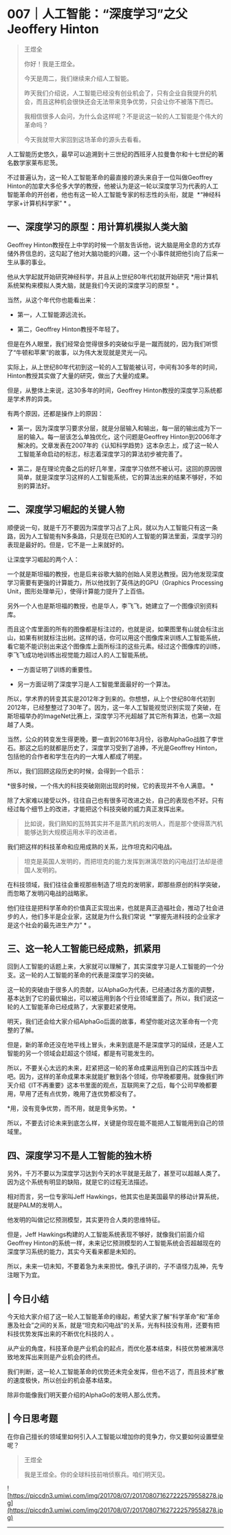 # 007｜人工智能：“深度学习”之父Jeoffery Hinton

> 王煜全
> 
> 你好！我是王煜全。
> 
> 今天是周二，我们继续来介绍人工智能。
> 
> 昨天我们介绍说，人工智能已经没有创业机会了，只有企业自我提升的机会，而且这种机会很快还会无法带来竞争优势，只会让你不被落下而已。
> 
> 我相信很多人会问，为什么会这样呢？不是说这一轮的人工智能是个伟大的革命吗？
> 
> 今天我就带大家回到这场革命的源头去看看。

人工智能历史悠久，最早可以追溯到十三世纪的西班牙人拉曼鲁尔和十七世纪的著名数学家莱布尼茨。

不过普遍认为，这一轮人工智能革命的最直接的源头来自于一位叫做Geoffrey Hinton的加拿大多伦多大学的教授，他被认为是这一轮以深度学习为代表的人工智能革命的开创者，他也有这一轮人工智能专家的标志性的头衔，就是  *“神经科学家+计算机科学家” * 。

## 一、深度学习的原型：用计算机模拟人类大脑

Geoffrey Hinton教授在上中学的时候一个朋友告诉他，说大脑是用全息的方式存储外界信息的，这勾起了他对大脑功能的兴趣，这一个小事件就把他引向了后来一生从事的事业。

他从大学起就开始研究神经科学，并且从上世纪80年代初就开始研究 *用计算机系统架构来模拟人类大脑，就是我们今天说的深度学习的原型 * 。

当然，从这个年代你也能看出来：

* 第一，人工智能源远流长。

* 第二，Geoffrey Hinton教授不年轻了。

但是在外人眼里，我们经常会觉得很多的突破似乎是一蹴而就的，因为我们听惯了“牛顿和苹果”的故事，以为伟大发现就是灵光一闪。

实际上，从上世纪80年代初到这一轮的人工智能被认可，中间有30多年的时间，Hinton教授其实做了大量的研究，做出了大量的成果。

但是，从整体上来说，这30多年的时间，Geoffrey Hinton教授的深度学习系统都是学术界的异类。

有两个原因，还都是操作上的原因：

* 第一，因为深度学习要求分层，就是分层输入和输出，每一层的输出成为下一层的输入。每一层该怎么单独优化，这个问题是Geoffrey Hinton到2006年才解决的。文章发表在2007年的《认知科学趋势》这本杂志上，成了这一轮人工智能革命启动的标志，标志着深度学习的算法初步被完善了。

* 第二，是在理论完备之后的好几年里，深度学习依然不被认可。这回的原因很简单，就是深度学习这样的人工智能系统，它的算法出来的结果不够好，不如别的算法好。

## 二、深度学习崛起的关键人物

顺便说一句，就是千万不要因为深度学习占了上风，就以为人工智能只有这一条路，因为人工智能有N多条路，只是现在已知的人工智能的算法里面，深度学习的表现是最好的。但是，它不是一上来就好的。

让深度学习崛起的两个人：

一个就是斯坦福的教授，也是后来谷歌大脑的创始人吴恩达教授。因为他发现深度学习需要有更强的计算能力，所以他找到了英伟达的GPU（Graphics Processing Unit，图形处理单元），使得计算能力提升了上百倍。

另外一个人也是斯坦福的教授，也是华人，李飞飞，她建立了一个图像识别资料库。

而且这个库里面的所有的图像都是标注过的，也就是说，如果图里有山就会标注出山，如果有树就标注出树。这样的话，你可以用这个图像库来训练人工智能系统，看它能不能识别出来这个图像库上面所标注的这些元素。经过这个图像库的训练，李飞飞成功地训练出视觉能力超过人的人工智能系统。

* 一方面证明了训练的重要性。

* 另一方面证明了深度学习是人工智能里面最好的一个算法。

所以，学术界的转变其实是2012年才到来的。你想想，从上个世纪80年代初到2012年，已经整整过了30年了。因为，这一年人工智能视觉识别实现了突破，在斯坦福举办的ImageNet比赛上，深度学习不光超越了其它所有算法，也第一次超越了人类。

当然，公众的转变发生得更晚，要一直到2016年3月份，谷歌AlphaGo战胜了李世石。那这之后的就都是历史了，深度学习受到了追捧，不光是Geoffrey Hinton，包括他的合作者和学生在内的一大堆人都成了明星。

所以，我们回顾这段历史的时候，会得到一个启示：

 *很多时候，一个伟大的科技突破刚刚出现的时候，它的表现并不令人满意。 *

除了大家难以接受以外，往往自己也有很多可改进之处，自己的表现也不好。只有经过每个细节上的改进，才能把这个科技突破的威力真正发挥出来。

> 比如说，我们熟知的瓦特其实并不是蒸汽机的发明人，而是那个使得蒸汽机能够达到大规模运用水平的改进者。

我们把这样的科技革命和应用成熟的关系，比作坦克和闪电战。

> 坦克是英国人发明的，而把坦克的能力发挥到淋漓尽致的闪电战打法却是德国人发明的。

在科技领域，我们往往会重视那些制造了坦克的发明家，即那些原创的科学突破，而忽略了发明闪电战的战略家。

他们往往是把科学革命的价值真正实现出来，也就是真正造福社会，推动了社会进步的人，他们多半是企业家，这就是为什么我们常说  *“掌握先进科技的企业家才是这个社会的最先进生产力” * 。

## 三、这一轮人工智能已经成熟，抓紧用

回到人工智能的话题上来，大家就可以理解了，其实深度学习是人工智能的一个分支。这一轮的人工智能的革命的代表是深度学习的突破。

这一轮的突破由于很多人的贡献，以AlphaGo为代表，已经通过各方面的调整，基本达到了它的最优输出，可以被运用到各个行业领域里面了。所以，我们说这一轮的人工智能革命已经成熟了，大家要赶紧使用。

明天，我们还会给大家介绍AlphaGo后面的故事，希望你能对这次革命有一个完整的了解。

但是，新的革命还没在地平线上冒头，未来到底是不是深度学习的延续，还是人工智能的另一个领域会赶超这个领域，都是有可能发生的。

所以，不要关心太远的未来，赶紧把这一轮的革命成果运用到自己的实践当中去吧。因为，这样的革命成果本来就能扩散到各个领域，你早晚都要用。就像我们昨天介绍《IT不再重要》这本书里面的观点，互联网来了之后，每个公司早晚都要用，早用了还有点优势，晚用了连优势都没有了。

 *用，没有竞争优势，而不用，就是竞争劣势。 *

所以，不要去讨论未来到底怎么样，关键是你现在能不能把人工智能用到自己的领域里。

## 四、深度学习不是人工智能的独木桥

另外，千万不要以为深度学习达到今天的水平就是无敌了，甚至可以超越人类了。因为这个系统有明显的缺陷，就是它的过程无法描述。

相对而言，另一位专家叫Jeff Hawkings，他其实也是美国最早的移动计算系统，就是PALM的发明人。

他发明的叫做记忆预测模型，其实更符合人类的思维特征。

但是，Jeff Hawkings构建的人工智能系统表现不够好，就像我们前面介绍Geoffrey Hinton的系统一样，未来记忆预测模型的人工智能系统会否超越现在的深度学习系统的能力，其实今天看来都是未知的。

所以，未来一切未知，不要着急为未来担忧。像孔子讲的，子不语怪力乱神，先专注眼下为宜。

## | 今日小结

今天给大家介绍了这一轮人工智能革命的缘起，希望大家了解“科学革命”和”革命惠及社会”之间的关系，就是“坦克和闪电战”的关系，光有科技没有用，还要有把科技优势发挥出来的不断优化科技的人 。

从产业的角度，科技革命是产业机会的起点，而优化基本结束，科技优势被淋漓尽致地发挥出来则是产业机会的终点。

我们判断，这一轮人工智能革命的优势还未完全发挥，但也不远了，而且技术扩散的速度极快，所以创业的机会基本结束。

除非你能像我们明天要介绍的AlphaGo的发明人那么优秀。

## | 今日思考题

在你自己擅长的领域里如何引入人工智能以增加你的竞争力，你又要如何设置壁垒呢？

> 王煜全
> 
> 我是王煜全。你的全球科技前哨侦察兵。咱们明天见。

![https://piccdn3.umiwi.com/img/201708/07/201708071627222579558278.jpg](https://piccdn3.umiwi.com/img/201708/07/201708071627222579558278.jpg)

---

